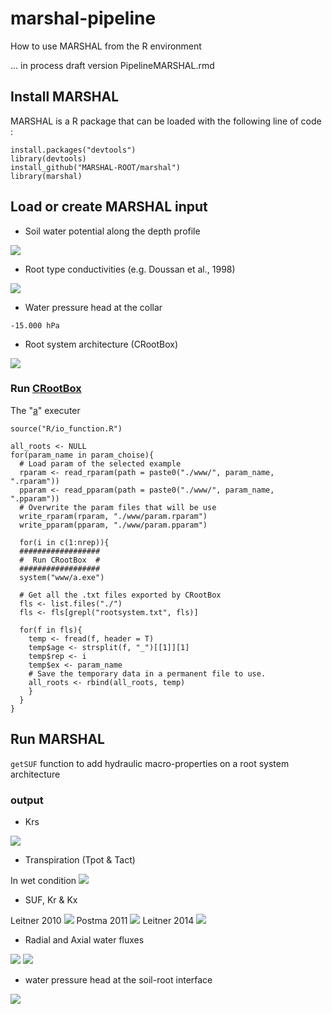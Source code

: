 # marshal-pipeline
How to use MARSHAL from the R environment

... in process
draft version PipelineMARSHAL.rmd

## Install MARSHAL

MARSHAL is a R package that can be loaded with the following line of code :
```{r echo=TRUE, eval=FALSE}
install.packages("devtools")
library(devtools)
install_github("MARSHAL-ROOT/marshal")
library(marshal)
```

## Load or create MARSHAL input

- Soil water potential along the depth profile

![](www/fig/soil.PNG)

- Root type conductivities (e.g. Doussan et al., 1998)

![](www/fig/conductivities.PNG)

- Water pressure head at the collar

`-15.000 hPa`

- Root system architecture (CRootBox)

![](www/fig/RSA.PNG)

### Run [CRootBox](https://plant-root-soil-interactions-modelling.github.io/CRootBox/)

The "[a](https://github.com/MARSHAL-ROOT/marshal-pipeline/tree/master/17_06%20CRootBox%20Windows)" executer

```{r}
source("R/io_function.R")

all_roots <- NULL
for(param_name in param_choise){
  # Load param of the selected example
  rparam <- read_rparam(path = paste0("./www/", param_name, ".rparam"))
  pparam <- read_pparam(path = paste0("./www/", param_name, ".pparam"))
  # Overwrite the param files that will be use
  write_rparam(rparam, "./www/param.rparam")
  write_pparam(pparam, "./www/param.pparam")
  
  for(i in c(1:nrep)){
  ################## 
  #  Run CRootBox  #
  ##################
  system("www/a.exe")

  # Get all the .txt files exported by CRootBox
  fls <- list.files("./")
  fls <- fls[grepl("rootsystem.txt", fls)]
  
  for(f in fls){
    temp <- fread(f, header = T)
    temp$age <- strsplit(f, "_")[[1]][1]
    temp$rep <- i
    temp$ex <- param_name
    # Save the temporary data in a permanent file to use.
    all_roots <- rbind(all_roots, temp)
    }
  }
}

```

## Run MARSHAL

`getSUF` function to add hydraulic macro-properties on a root system architecture

### output
- Krs

![](www/fig/Krs.PNG)

- Transpiration (Tpot \& Tact)

In wet condition
![](www/fig/transpi.PNG)

- SUF, Kr \& Kx

Leitner 2010
![](www/fig/suf_l0.PNG)
Postma 2011
![](www/fig/suf_p1.PNG)
Leitner 2014
![](www/fig/suf_l4.PNG)

- Radial and Axial water fluxes

![](www/fig/radial.PNG)
![](www/fig/radial2.PNG)

- water pressure head at the soil-root interface

![](www/fig/psi.PNG)


